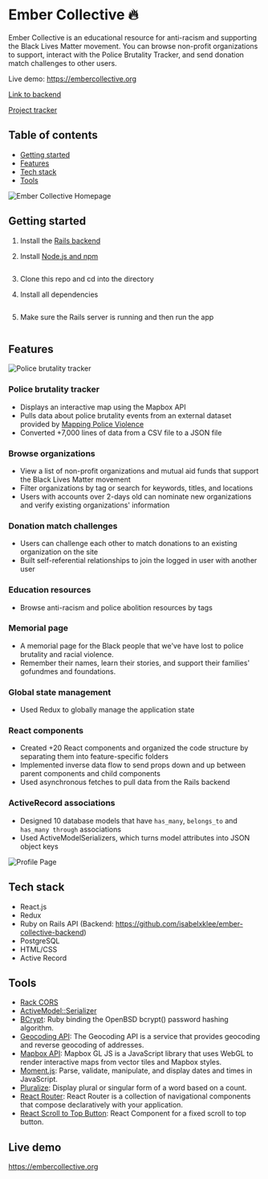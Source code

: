 Ember Collective 🔥
========================

Ember Collective is an educational resource for anti-racism and supporting the Black Lives Matter movement. You can browse non-profit organizations to support, interact with the Police Brutality Tracker, and send donation match challenges to other users.

Live demo: https://embercollective.org

[Link to backend](https://github.com/isabelxklee/ember-collective-backend)

[Project tracker](https://github.com/isabelxklee/ember-collective/projects/1)

## Table of contents
* [Getting started](#getting-started)
* [Features](#features)
* [Tech stack](#tech-stack)
* [Tools](#tools)

![Ember Collective Homepage](https://i.imgur.com/buewPGc.png)

<a name="getting-started"/>

## Getting started
1. Install the [Rails backend](https://github.com/isabelxklee/ember-collective-backend)
2. Install [Node.js and npm](https://www.npmjs.com/get-npm)

    ```$ brew install node
3. Clone this repo and cd into the directory
4. Install all dependencies

    ```$ npm install
5. Make sure the Rails server is running and then run the app

    ```$ npm start
<a name="features"/>

## Features

![Police brutality tracker](https://i.imgur.com/hH7mFOg.png)

### Police brutality tracker
* Displays an interactive map using the Mapbox API
* Pulls data about police brutality events from an external dataset provided by [Mapping Police Violence](https://mappingpoliceviolence.org)
* Converted +7,000 lines of data from a CSV file to a JSON file

### Browse organizations
* View a list of non-profit organizations and mutual aid funds that support the Black Lives Matter movement
* Filter organizations by tag or search for keywords, titles, and locations
* Users with accounts over 2-days old can nominate new organizations and verify existing organizations' information

### Donation match challenges
* Users can challenge each other to match donations to an existing organization on the site
* Built self-referential relationships to join the logged in user with another user

### Education resources
* Browse anti-racism and police abolition resources by tags

### Memorial page
* A memorial page for the Black people that we've have lost to police brutality and racial violence.
* Remember their names, learn their stories, and support their families' gofundmes and foundations.

### Global state management
* Used Redux to globally manage the application state

### React components
* Created +20 React components and organized the code structure by separating them into feature-specific folders
* Implemented inverse data flow to send props down and up between parent components and child components
* Used asynchronous fetches to pull data from the Rails backend

### ActiveRecord associations
* Designed 10 database models that have `has_many`, `belongs_to` and `has_many through` associations
* Used ActiveModelSerializers, which turns model attributes into JSON object keys

![Profile Page](https://i.imgur.com/UFgIXmi.png)

<a name="tech-stack"/>

## Tech stack
* React.js
* Redux
* Ruby on Rails API (Backend: https://github.com/isabelxklee/ember-collective-backend)
* PostgreSQL
* HTML/CSS
* Active Record

<a name="tools"/>

## Tools
* [Rack CORS](https://github.com/cyu/rack-cors)
* [ActiveModel::Serializer](https://github.com/rails-api/active_model_serializers)
* [BCrypt](https://github.com/codahale/bcrypt-ruby): Ruby binding the OpenBSD bcrypt() password hashing algorithm.
* [Geocoding API](https://developers.google.com/maps/documentation/geocoding/start): The Geocoding API is a service that provides geocoding and reverse geocoding of addresses.
* [Mapbox API](https://docs.mapbox.com/mapbox-gl-js/api/): Mapbox GL JS is a JavaScript library that uses WebGL to render interactive maps from vector tiles and Mapbox styles.
* [Moment.js](https://momentjs.com): Parse, validate, manipulate, and display dates and times in JavaScript.
* [Pluralize](https://www.npmjs.com/package/react-pluralize): Display plural or singular form of a word based on a count.
* [React Router](https://reacttraining.com/react-router/web/guides/quick-start): React Router is a collection of navigational components that compose declaratively with your application.
* [React Scroll to Top Button](https://www.npmjs.com/package/react-scroll-up-button): React Component for a fixed scroll to top button. 

## Live demo
https://embercollective.org
